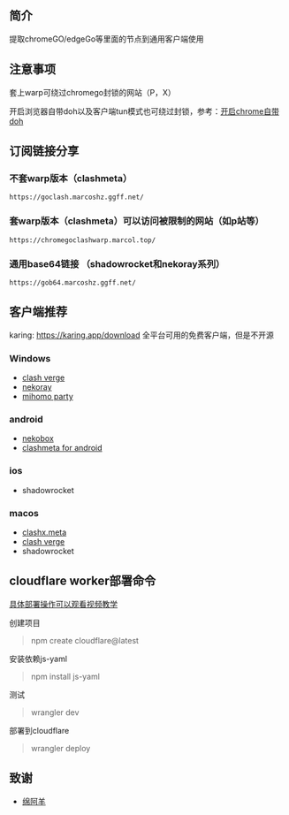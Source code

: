 ## 简介

提取chromeGO/edgeGo等里面的节点到通用客户端使用

## 注意事项

套上warp可绕过chromego封锁的网站（P，X）

开启浏览器自带doh以及客户端tun模式也可绕过封锁，参考：[开启chrome自带doh](https://blog.mareep.net/posts/9993/)

## 订阅链接分享

### 不套warp版本（clashmeta）

```
https://goclash.marcoshz.ggff.net/
```

### 套warp版本（clashmeta）可以访问被限制的网站（如p站等）

```
https://chromegoclashwarp.marcol.top/
```

### 通用base64链接 （shadowrocket和nekoray系列）

```
https://gob64.marcoshz.ggff.net/
```


## 客户端推荐
karing: https://karing.app/download 全平台可用的免费客户端，但是不开源

### Windows

- [clash verge](https://github.com/zzzgydi/clash-verge/releases) 
- [nekoray](https://github.com/MatsuriDayo/nekoray)
- [mihomo party](https://github.com/mihomo-party-org/mihomo-party/releases/latest)

### android

- [nekobox](https://github.com/MatsuriDayo/NekoBoxForAndroid)
- [clashmeta for android](https://github.com/MetaCubeX/ClashMetaForAndroid/releases)

### ios

- shadowrocket

### macos

- [clashx.meta](https://github.com/MetaCubeX/ClashX.Meta/releases)
- [clash verge](https://github.com/zzzgydi/clash-verge/releases) 
- shadowrocket
## cloudflare worker部署命令

[具体部署操作可以观看视频教学](https://www.youtube.com/watch?v=cthl7LLbTv0&t=6s)

创建项目

>npm create cloudflare@latest

安装依赖js-yaml

> npm install js-yaml

测试

> wrangler dev

部署到cloudflare

> wrangler deploy

## 致谢

- [绵阿羊](https://github.com/vveg26/chromego_merge)

## 
